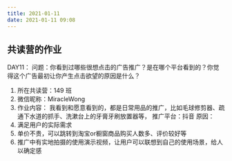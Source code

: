 ```yaml
---
title: 2021-01-11
date: 2021-01-11 09:08
---
```


## 共读营的作业  
DAY11：
问题：你看到过哪些很想点击的广告推广？是在哪个平台看到的？你觉得这个广告最初让你产生点击欲望的原因是什么？

1. 所在共读营：149 班
2. 微信昵称：MiracleWong
3. 作业内容：
我看到和愿意看到的，都是日常用品的推广，比如毛球修剪器、疏通下水道的抓手、洗漱台上的牙膏牙刷放置器等，
推广平台：抖音
原因：
1. 满足用户的实际需求
2. 单价不贵，可以跳转到淘宝or橱窗商品购买人数多、评价较好等
3. 推广中有实地拍摄的使用演示视频，让用户可以联想到自己的使用场景，给人以确定感